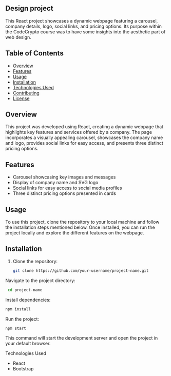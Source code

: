 ## Design project

This React project showcases a dynamic webpage featuring a carousel, company details, logo, social links, and pricing options. Its purpose within the CodeCrypto course was to have some insights into the aesthetic part of web design.

## Table of Contents
- [Overview](#overview)
- [Features](#features)
- [Usage](#usage)
- [Installation](#installation)
- [Technologies Used](#technologies-used)
- [Contributing](#contributing)
- [License](#license)

## Overview

This project was developed using React, creating a dynamic webpage that highlights key features and services offered by a company. The page incorporates a visually appealing carousel, showcases the company name and logo, provides social links for easy access, and presents three distinct pricing options.

## Features

- Carousel showcasing key images and messages
- Display of company name and SVG logo
- Social links for easy access to social media profiles
- Three distinct pricing options presented in cards

## Usage

To use this project, clone the repository to your local machine and follow the installation steps mentioned below. Once installed, you can run the project locally and explore the different features on the webpage.

## Installation

1. Clone the repository:

   ```bash
   git clone https://github.com/your-username/project-name.git

Navigate to the project directory:

   ```bash
    cd project-name
   ```

Install dependencies:

   ```bash
npm install
   ```

Run the project:

   ```bash
npm start
   ```

This command will start the development server and open the project in your default browser.

Technologies Used
- React
- Bootstrap